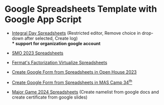<h1> Google Spreadsheets Template with Google App Script</h1> 

* <a href="https://docs.google.com/spreadsheets/d/1mbdinVrVSfCOg-IhTKS9wijIrcD6kpU6OI8CuOUQBnM/template/preview
">Integral Day Spreadsheets</a> (Restricted editor, Remove choice in drop-down after selected, Create log)\
**\* support for organization google account**

* <a href="https://docs.google.com/spreadsheets/d/1CnQyU8MZCyiXljuRo4zY8-sYZIzswMlbsmnQF4Jx750/template/preview
">SMO 2023 Spreadsheets</a>

* <a href="https://docs.google.com/spreadsheets/d/1lInRBG6kQhh8O2SUpPTJ9NZ_3vZ3i2rk4NBUNAxkiGA/template/preview">Fermat's Factorization Virtualize Spreadsheets</a>

* <a href="https://docs.google.com/spreadsheets/d/1FIUapGxNPEG6yHmHmzRlSbHXz49ZMt2kjlBTaOogrAE/template/preview
">Create Google Form from Spreadsheets in Open House 2023 </a>

* <a href="https://docs.google.com/spreadsheets/d/1cjsme_qg9R8hskDV-ireEaR5xnIwCetusq0rgXeuMD8/template/preview
"> Create Google Form from Spreadsheets in MAS Camp 34<sup>th</sup> </a>

* <a href="https://docs.google.com/spreadsheets/d/1GCaPG_1-49phUsrsGEOZjv31dljlD6LRCnvPGwl6Pm8/template/preview">Major Game 2024 Spreadsheets</a> (Create namelist from google docs and create certificate from google slides)
